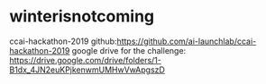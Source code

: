 # winterisnotcoming


ccai-hackathon-2019 github:https://github.com/ai-launchlab/ccai-hackathon-2019
google drive for the challenge: https://drive.google.com/drive/folders/1-B1dx_4JN2euKPjkenwmUMHwVwApgszD

